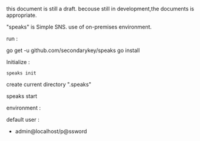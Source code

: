 this document is still a draft.
becouse still in development,the documents is appropriate.

"speaks" is Simple SNS.
use of on-premises environment.

run :

go get -u github.com/secondarykey/speaks
go install


Initialize :

```
speaks init
```

create current directory ".speaks"




speaks start




environment :





default user :

- admin@localhost/p@ssword



